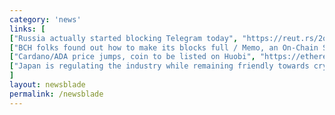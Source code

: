 ```yaml
---
category: 'news'
links: [
["Russia actually started blocking Telegram today", "https://reut.rs/2qzY999"],
["BCH folks found out how to make its blocks full / Memo, an On-Chain Social Network Built on Bitcoin Cash", "https://news.bitcoin.com/meet-memo-an-on-chain-social-network-built-on-bitcoin-cash/"],
["Cardano/ADA price jumps, coin to be listed on Huobi", "https://ethereumworldnews.com/cardano-ada-to-be-launched-on-chinese-largest-exchange/"],
["Japan is regulating the industry while remaining friendly towards crypto", "https://buff.ly/2qraaOd"]
]
layout: newsblade
permalink: /newsblade
---
```

